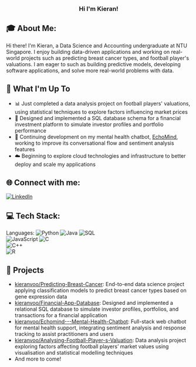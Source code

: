 <h3 align="center">
  Hi I'm Kieran!

## 🎓 About Me:
Hi there! I'm Kieran, a Data Science and Accounting undergraduate at NTU Singapore. I enjoy building data-driven applications and working on real-world projects such as predicting breast cancer types, and football player's valuations. I am eager to such as building predictive models, developing software applications, and solve more real-world problems with data.

## 🚀 What I'm Up To
* 📊 Just completed a data analysis project on football players' valuations, using statistical techniques to explore factors influencing market prices
* 🏦 Designed and implemented a SQL database schema for a financial investment platform to simulate investor profiles and portfolio performance
* 💬 Continuing development on my mental health chatbot, [EchoMind](https://github.com/kieranvoo/EchoMind---Mental-Health-Chatbot), working to improve its conversational flow and sentiment analysis features
* ☁️ Beginning to explore cloud technologies and infrastructure to better deploy and scale my applications

## 🌐 Connect with me:
[![LinkedIn](https://img.shields.io/badge/LinkedIn-%230077B5.svg?logo=linkedin&logoColor=white)](https://www.linkedin.com/in/kieran-voo/)

## 💻 Tech Stack:
Languages: 
![Python](https://img.shields.io/badge/python-%233776AB.svg?style=for-the-badge&logo=python&logoColor=white) 
![Java](https://img.shields.io/badge/java-%23ED8B00.svg?style=for-the-badge&logo=java&logoColor=white) 
![SQL](https://img.shields.io/badge/sql-%2307405e.svg?style=for-the-badge&logo=postgresql&logoColor=white)  
![JavaScript](https://img.shields.io/badge/javascript-%23323330.svg?style=for-the-badge&logo=javascript&logoColor=%23F7DF1E) 
![C](https://img.shields.io/badge/C-00599C?style=for-the-badge&logo=c&logoColor=white)  
![C++](https://img.shields.io/badge/C++-00599C?style=for-the-badge&logo=c%2B%2B&logoColor=white)  
![R](https://img.shields.io/badge/R-276DC3?style=for-the-badge&logo=r&logoColor=white)

## 📂 Projects

- [kieranvoo/Predicting-Breast-Cancer](https://github.com/kieranvoo/Predicting-Breast-Cancer): End-to-end data science project applying classification models to predict breast cancer types based on gene expression data  
- [kieranvoo/Financial-App-Database](https://github.com/kieranvoo/Financial-App-Database): Designed and implemented a relational SQL database to simulate investor profiles, portfolios, and transactions for a financial application  
- [kieranvoo/Echomind---Mental-Health-Chatbot](https://github.com/kieranvoo/Echomind---Mental-Health-Chatbot): Full-stack web chatbot for mental health support, integrating sentiment analysis and response tracking to assist practitioners and users  
- [kieranvoo/Analysing-Football-Player-s-Valuation](https://github.com/kieranvoo/Analysing-Football-Player-s-Valuation): Data analysis project exploring factors affecting football players’ market values using visualisation and statistical modelling techniques  
- And more to come!
